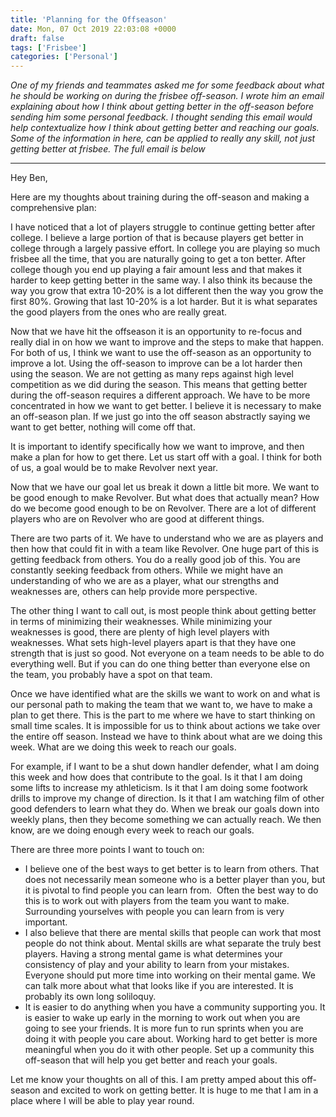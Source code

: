 ```yaml
---
title: 'Planning for the Offseason'
date: Mon, 07 Oct 2019 22:03:08 +0000
draft: false
tags: ['Frisbee']
categories: ['Personal']
---
```


*One of my friends and teammates asked me for some feedback about what he should be working on during the frisbee off-season. I wrote him an email explaining about how I think about getting better in the off-season before sending him some personal feedback. I thought sending this email would help contextualize how I think about getting better and reaching our goals. Some of the information in here, can be applied to really any skill, not just getting better at frisbee. The full email is below*

* * *

Hey Ben,

Here are my thoughts about training during the off-season and making a comprehensive plan: 

I have noticed that a lot of players struggle to continue getting better after college. I believe a large portion of that is because players get better in college through a largely passive effort. In college you are playing so much frisbee all the time, that you are naturally going to get a ton better. After college though you end up playing a fair amount less and that makes it harder to keep getting better in the same way. I also think its because the way you grow that extra 10-20% is a lot different then the way you grow the first 80%. Growing that last 10-20% is a lot harder. But it is what separates the good players from the ones who are really great. 

Now that we have hit the offseason it is an opportunity to re-focus and really dial in on how we want to improve and the steps to make that happen. For both of us, I think we want to use the off-season as an opportunity to improve a lot. Using the off-season to improve can be a lot harder then using the season. We are not getting as many reps against high level competition as we did during the season. This means that getting better during the off-season requires a different approach. We have to be more concentrated in how we want to get better. I believe it is necessary to make an off-season plan. If we just go into the off season abstractly saying we want to get better, nothing will come off that. 

It is important to identify specifically how we want to improve, and then make a plan for how to get there. Let us start off with a goal. I think for both of us, a goal would be to make Revolver next year. 

Now that we have our goal let us break it down a little bit more. We want to be good enough to make Revolver. But what does that actually mean? How do we become good enough to be on Revolver. There are a lot of different players who are on Revolver who are good at different things. 

There are two parts of it. We have to understand who we are as players and then how that could fit in with a team like Revolver. One huge part of this is getting feedback from others. You do a really good job of this. You are constantly seeking feedback from others. While we might have an understanding of who we are as a player, what our strengths and weaknesses are, others can help provide more perspective. 

The other thing I want to call out, is most people think about getting better in terms of minimizing their weaknesses. While minimizing your weaknesses is good, there are plenty of high level players with weaknesses. What sets high-level players apart is that they have one strength that is just so good. Not everyone on a team needs to be able to do everything well. But if you can do one thing better than everyone else on the team, you probably have a spot on that team. 

Once we have identified what are the skills we want to work on and what is our personal path to making the team that we want to, we have to make a plan to get there. This is the part to me where we have to start thinking on small time scales. It is impossible for us to think about actions we take over the entire off season. Instead we have to think about what are we doing this week. What are we doing this week to reach our goals. 

For example, if I want to be a shut down handler defender, what I am doing this week and how does that contribute to the goal. Is it that I am doing some lifts to increase my athleticism. Is it that I am doing some footwork drills to improve my change of direction. Is it that I am watching film of other good defenders to learn what they do. When we break our goals down into weekly plans, then they become something we can actually reach. We then know, are we doing enough every week to reach our goals. 

There are three more points I want to touch on: 

*   I believe one of the best ways to get better is to learn from others. That does not necessarily mean someone who is a better player than you, but it is pivotal to find people you can learn from.  Often the best way to do this is to work out with players from the team you want to make. Surrounding yourselves with people you can learn from is very important. 
*   I also believe that there are mental skills that people can work that most people do not think about. Mental skills are what separate the truly best players. Having a strong mental game is what determines your consistency of play and your ability to learn from your mistakes. Everyone should put more time into working on their mental game. We can talk more about what that looks like if you are interested. It is probably its own long soliloquy. 
*   It is easier to do anything when you have a community supporting you. It is easier to wake up early in the morning to work out when you are going to see your friends. It is more fun to run sprints when you are doing it with people you care about. Working hard to get better is more meaningful when you do it with other people. Set up a community this off-season that will help you get better and reach your goals. 

Let me know your thoughts on all of this. I am pretty amped about this off-season and excited to work on getting better. It is huge to me that I am in a place where I will be able to play year round.